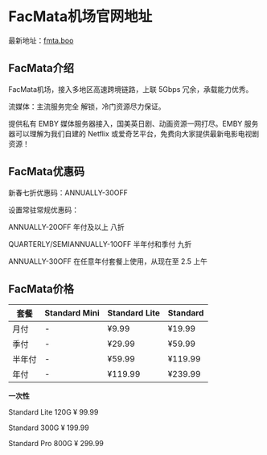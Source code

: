 # FacMata机场官网地址

最新地址：[fmta.boo](https://ooo.fmta.boo/register?code=49S2W2KZ)

## FacMata介绍

FacMata机场，接入多地区高速跨境链路，上联 5Gbps 冗余，承载能力优秀。

流媒体：主流服务完全 解锁，冷门资源尽力保证。

提供私有 EMBY 媒体服务器接入，国美英日剧、动画资源一网打尽。EMBY 服务器可以理解为我们自建的 Netflix 或爱奇艺平台，免费向大家提供最新电影电视剧资源！

## FacMata优惠码

新春七折优惠码：ANNUALLY-30OFF

设置常驻常规优惠码：

ANNUALLY-20OFF 年付及以上 八折

QUARTERLY/SEMIANNUALLY-10OFF 半年付和季付 九折

ANNUALLY-30OFF 在任意年付套餐上使用，从现在至 2.5 上午

## FacMata价格

|套餐|Standard Mini|Standard Lite|Standard|
|----|----|----|----|
|月付|-|¥9.99|¥19.99|
|季付|-|¥29.99|¥59.99|
|半年付|-|¥59.99|¥119.99|
|年付|-|¥119.99|¥239.99|

**一次性**

Standard Lite 120G ¥ 99.99

Standard 300G ¥ 199.99

Standard Pro 800G ¥ 299.99

